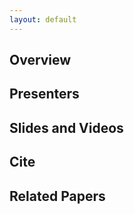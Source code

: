 ```yaml
---
layout: default
---
```


## Overview

## Presenters

## Slides and Videos

## Cite

## Related Papers
